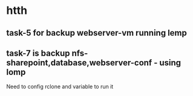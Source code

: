 # htth
## task-5 for backup webserver-vm running lemp 
## task-7 is backup nfs-sharepoint,database,webserver-conf - using lomp

Need to config rclone and variable to run it 
